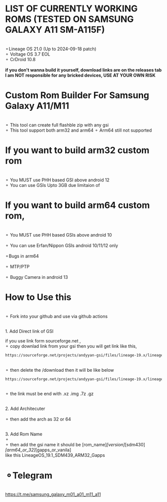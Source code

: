 # LIST OF CURRENTLY WORKING ROMS (TESTED ON SAMSUNG GALAXY A11 SM-A115F)
<br>⚬Lineage OS 21.0 (Up to 2024-09-18 patch)</br>
⚬ Voltage OS 3.7 EOL
<br>⚬ CrDroid 10.8 </br>
<br>**if you don't wanna build it yourself, download links are on the releases tab**
<br> **I am NOT responsible for any bricked devices, USE AT YOUR OWN RISK** 

# Custom Rom Builder For Samsung Galaxy A11/M11
<br>⚬ This tool can create full flashble zip with any gsi</br>
⚬ This tool support both arm32 and arm64
⚬ Arm64 still not supported

# If you want to build arm32 custom rom
<br>⚬ You MUST use PHH based GSI above android 12</br>
⚬ You can use GSIs Upto 3GB due limitaion of 

# If you want to build arm64 custom rom, 

<br>⚬ You MUST use PHH based GSIs above android 10</br>
<br>⚬ You can use Erfan/Nippon GSIs android 10/11/12 only</br>
<br>⚬Bugs in arm64</br>
<br>⚬ MTP/PTP</br>
<br>⚬ Buggy Camera in android 13</br>


# How to Use this

<br>⚬ Fork into your github and use via github actions</br>

<br>1. Add Direct link of GSI</br>

if you use link form sourceforge.net ,
<br>⚬ copy downlad link from your gsi then you will get link like this,</br>
 ```sh
https://sourceforge.net/projects/andyyan-gsi/files/lineage-19.x/lineage-19.1-20230715-UNOFFICIAL-a64_bgN.img.xz/download
 ```
<br>⚬ then delete the /download then it will be like below</br>
 ```sh
https://sourceforge.net/projects/andyyan-gsi/files/lineage-19.x/lineage-19.1-20230715-UNOFFICIAL-a64_bgN.img.xz
 ```
<br>⚬ the link must be end with .xz .img .7z .gz</br>

<br>2. Add Architecuter</br>
<br>⚬ then add the arch as 32 or 64</br>

<br>3. Add Rom Name<br>⚬
<br>⚬ then add the gsi name it should be [rom_name]_[version]_[sdm430]_[arm64_or_32]_[gapps_or_vanila]<br>
like this LineageOS_19.1_SDM439_ARM32_Gapps


# ⚬Telegram
<br>https://t.me/samsung_galaxy_m01_a01_m11_a11<br>
